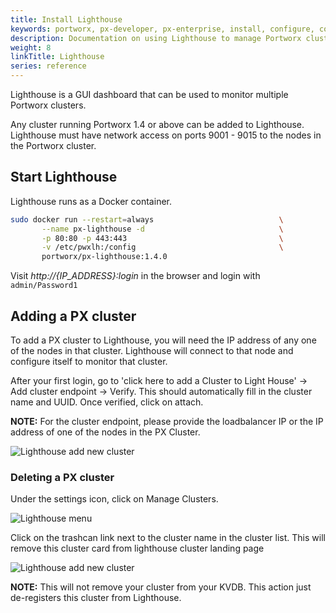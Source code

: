 ```yaml
---
title: Install Lighthouse
keywords: portworx, px-developer, px-enterprise, install, configure, container, storage, lighthouse
description: Documentation on using Lighthouse to manage Portworx clusters
weight: 8
linkTitle: Lighthouse
series: reference
---
```


Lighthouse is a GUI dashboard that can be used to monitor multiple Portworx clusters.

Any cluster running Portworx 1.4 or above can be added to Lighthouse.  Lighthouse must have network access on ports 9001 - 9015 to the nodes in the Portworx cluster.

## Start Lighthouse

Lighthouse runs as a Docker container.

```bash
sudo docker run --restart=always                            \
       --name px-lighthouse -d                              \
       -p 80:80 -p 443:443                                  \
       -v /etc/pwxlh:/config                                \
       portworx/px-lighthouse:1.4.0
```

Visit *http://{IP_ADDRESS}:login* in the browser and login with `admin/Password1`

## Adding a PX cluster

To add a PX cluster to Lighthouse, you will need the IP address of any one of the nodes in that cluster.  Lighthouse will connect to that node and configure itself to monitor that cluster.

After your first login, go to 'click here to add a Cluster to Light House' -> Add cluster endpoint -> Verify. This should automatically fill in the cluster name and UUID.  Once verified, click on attach.

**NOTE:** For the cluster endpoint, please provide the loadbalancer IP or the IP address of one of the nodes in the PX Cluster.

![Lighthouse add new cluster](/img/lh-new-add-cluster.png)

### Deleting a PX cluster
Under the settings icon, click on Manage Clusters.

![Lighthouse menu](/img/lh-new-menu.png)

Click on the trashcan link next to the cluster name in the cluster list.  This will remove this cluster card from lighthouse cluster landing page

![Lighthouse add new cluster](/img/lh-new-delete-cluster.png)

**NOTE:** This will not remove your cluster from your KVDB.  This action just de-registers this cluster from Lighthouse.
